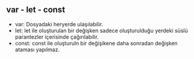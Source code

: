 ## var - let - const

- var: Dosyadaki heryerde ulaşılabilir.
- let: let ile oluşturulan bir değişken sadece oluşturulduğu yerdeki süslü parantezler içerisinde çağırılabilir.
- const:  const ile oluşturuln bir değişikene daha sonradan değişken ataması yapılmaz.